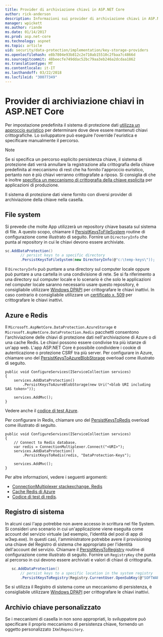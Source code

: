 ```yaml
---
title: Provider di archiviazione chiavi in ASP.NET Core
author: rick-anderson
description: Informazioni sui provider di archiviazione chiavi in ASP.NET Core e su come configurare i percorsi di archiviazione chiavi.
manager: wpickett
ms.author: riande
ms.date: 01/14/2017
ms.prod: asp.net-core
ms.technology: aspnet
ms.topic: article
uid: security/data-protection/implementation/key-storage-providers
ms.openlocfilehash: e8b7804e93b812c2e710ab15510c2fbaa7c4866d
ms.sourcegitcommit: 48beecfe749ddac52bc79aa3eb246a2dcdaa1862
ms.translationtype: MT
ms.contentlocale: it-IT
ms.lasthandoff: 03/22/2018
ms.locfileid: "30077349"
---
```

# <a name="key-storage-providers-in-aspnet-core"></a>Provider di archiviazione chiavi in ASP.NET Core

<a name="data-protection-implementation-key-storage-providers"></a>

Per impostazione predefinita il sistema di protezione dati [utilizza un approccio euristico](xref:security/data-protection/configuration/default-settings) per determinare dove deve essere mantenuti chiavi crittografiche. Lo sviluppatore può eseguire l'override l'euristica e specificare manualmente il percorso.

> [!NOTE]
> Se si specifica un percorso esplicito persistenza chiave, il sistema di protezione dati verrà annullare la registrazione alla crittografia della chiave predefinita al meccanismo di rest che ha fornito l'approccio euristico, pertanto non è più chiavi verranno crittografate a riposo. Si consiglia di che è inoltre [specifica un meccanismo di crittografia della chiave esplicita](xref:security/data-protection/implementation/key-encryption-at-rest#data-protection-implementation-key-encryption-at-rest-providers) per applicazioni di produzione.

Il sistema di protezione dati viene fornito con diversi provider di archiviazione della chiave nella casella.

## <a name="file-system"></a>File system

Si prevede che molte App utilizzerà un repository chiave basata sul sistema di file. A questo scopo, chiamare il [PersistKeysToFileSystem](https://github.com/aspnet/DataProtection/blob/rel/1.1.0/src/Microsoft.AspNetCore.DataProtection/DataProtectionBuilderExtensions.cs) routine di configurazione come illustrato di seguito. Fornire un `DirectoryInfo` che punta al repository in cui le chiavi devono essere archiviate.

```csharp
sc.AddDataProtection()
       // persist keys to a specific directory
       .PersistKeysToFileSystem(new DirectoryInfo(@"c:\temp-keys\"));
   ```

Il `DirectoryInfo` può puntare a una directory sul computer locale oppure può puntare a una cartella in una condivisione di rete. Se si fa riferimento a una directory sul computer locale e lo scenario è che solo le applicazioni nel computer locale saranno necessario usare questo repository, è consigliabile utilizzare [Windows DPAPI](xref:security/data-protection/implementation/key-encryption-at-rest#data-protection-implementation-key-encryption-at-rest) per crittografare le chiavi inattivi. In caso contrario è consigliabile utilizzare un [certificato x. 509](xref:security/data-protection/implementation/key-encryption-at-rest#data-protection-implementation-key-encryption-at-rest) per crittografare le chiavi inattivi.

## <a name="azure-and-redis"></a>Azure e Redis

Il `Microsoft.AspNetCore.DataProtection.AzureStorage` e `Microsoft.AspNetCore.DataProtection.Redis` pacchetti consentono l'archiviazione delle chiavi di protezione dati nell'archiviazione di Azure o di una cache Redis. Le chiavi possono essere condivise tra più istanze di un'app web. L'app ASP.NET Core è possibile condividere i cookie di autenticazione o protezione CSRF tra più server. Per configurare in Azure, chiamare uno del [PersistKeysToAzureBlobStorage](https://github.com/aspnet/DataProtection/blob/rel/1.1.0/src/Microsoft.AspNetCore.DataProtection.AzureStorage/AzureDataProtectionBuilderExtensions.cs) overload come illustrato di seguito.

```
public void ConfigureServices(IServiceCollection services)
{
    services.AddDataProtection()
        .PersistKeysToAzureBlobStorage(new Uri("<blob URI including SAS token>"));

    services.AddMvc();
}
```

Vedere anche il [codice di test Azure](https://github.com/aspnet/DataProtection/blob/rel/1.1.0/samples/AzureBlob/Program.cs).

Per configurare in Redis, chiamare uno del [PersistKeysToRedis](https://github.com/aspnet/DataProtection/blob/rel/1.1.0/src/Microsoft.AspNetCore.DataProtection.Redis/RedisDataProtectionBuilderExtensions.cs) overload come illustrato di seguito.

```
public void ConfigureServices(IServiceCollection services)
{
    // Connect to Redis database.
    var redis = ConnectionMultiplexer.Connect("<URI>");
    services.AddDataProtection()
        .PersistKeysToRedis(redis, "DataProtection-Keys");

    services.AddMvc();
}
```

Per altre informazioni, vedere i seguenti argomenti:

- [ConnectionMultiplexer stackexchange. Redis](https://github.com/StackExchange/StackExchange.Redis/blob/master/docs/Basics.md)
- [Cache Redis di Azure](https://docs.microsoft.com/azure/redis-cache/cache-dotnet-how-to-use-azure-redis-cache#connect-to-the-cache)
- [Codice di test di redis](https://github.com/aspnet/DataProtection/blob/rel/1.1.0/samples/Redis/Program.cs).

## <a name="registry"></a>Registro di sistema

In alcuni casi l'app potrebbe non avere accesso in scrittura nel file System. Si consideri uno scenario in cui un'applicazione viene eseguita come account del servizio virtuale (ad esempio, l'identità del pool di app di w3wp.exe). In questi casi, l'amministratore potrebbe avere il provisioning una chiave del Registro di sistema che appropriato per l'identità dell'account del servizio. Chiamare il [PersistKeysToRegistry](https://github.com/aspnet/DataProtection/blob/rel/1.1.0/src/Microsoft.AspNetCore.DataProtection/DataProtectionBuilderExtensions.cs) routine di configurazione come illustrato di seguito. Fornire un `RegistryKey` che punta al percorso in cui devono essere archiviati e valori di chiavi di crittografia.

```csharp
   sc.AddDataProtection()
       // persist keys to a specific location in the system registry
       .PersistKeysToRegistry(Registry.CurrentUser.OpenSubKey(@"SOFTWARE\Sample\keys"));
   ```

Se si utilizza il Registro di sistema come un meccanismo di persistenza, è consigliabile utilizzare [Windows DPAPI](xref:security/data-protection/implementation/key-encryption-at-rest#data-protection-implementation-key-encryption-at-rest) per crittografare le chiavi inattivi.

## <a name="custom-key-repository"></a>Archivio chiave personalizzato

Se i meccanismi di casella in non sono appropriati, lo sviluppatore può specificare il proprio meccanismo di persistenza chiave, fornendo un oggetto personalizzato `IXmlRepository`.
